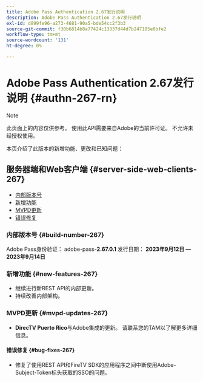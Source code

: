 ```yaml
---
title: Adobe Pass Authentication 2.67发行说明
description: Adobe Pass Authentication 2.67发行说明
exl-id: d899fe96-a273-4681-90a5-bde54cc2f3b3
source-git-commit: f30b6814b8a77424c13337d44d7b247105e0bfe2
workflow-type: tm+mt
source-wordcount: '131'
ht-degree: 0%

---
```


# Adobe Pass Authentication 2.67发行说明 {#authn-267-rn}

>[!NOTE]
>
>此页面上的内容仅供参考。 使用此API需要来自Adobe的当前许可证。 不允许未经授权使用。

本页介绍了此版本的新增功能、更改和已知问题：

## 服务器端和Web客户端 {#server-side-web-clients-267}

* [内部版本号](#build-number-267)
* [新增功能](#new-features-267)
* [MVPD更新](#mvpd-updates-267)
* [错误修复](#bug-fixes-267)

### 内部版本号 {#build-number-267}

Adobe Pass身份验证： adobe-pass-**2.67.0.1**
发行日期： **2023年9月12日 — 2023年9月14日**

### 新增功能 {#new-features-267}

* 继续进行新REST API的内部更新。
* 持续改善内部架构。

### MVPD更新 {#mvpd-updates-267}

* **DirecTV Puerto Rico**&#x200B;与Adobe集成的更新。 请联系您的TAM以了解更多详细信息。

#### 错误修复 {#bug-fixes-267}

* 修复了使用REST API和FireTV SDK的应用程序之间中断使用Adobe-Subject-Token标头获取的SSO的问题。
